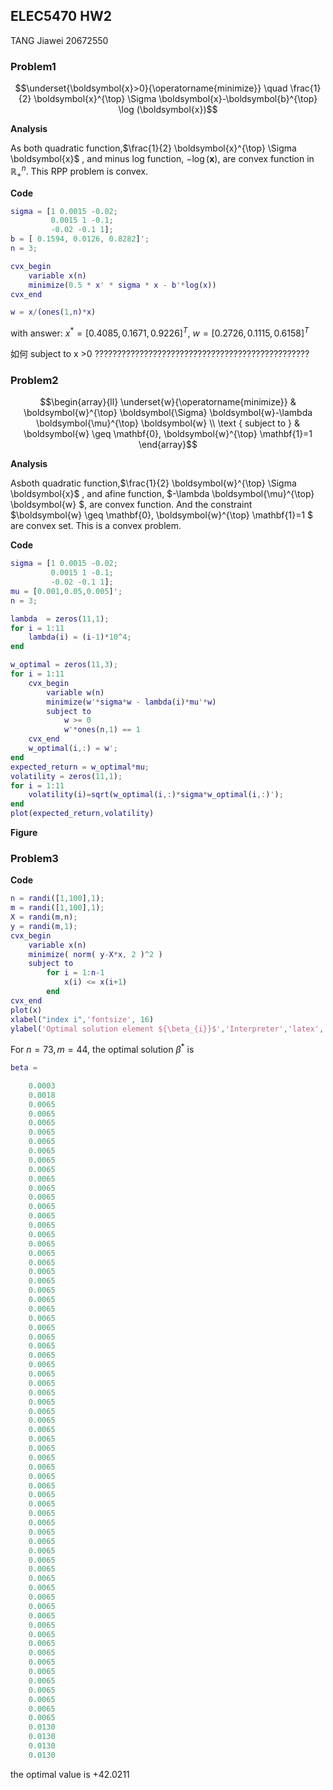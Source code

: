 ## ELEC5470 HW2

TANG Jiawei 20672550

### Problem1

$$\underset{\boldsymbol{x}>0}{\operatorname{minimize}} \quad \frac{1}{2} \boldsymbol{x}^{\top} \Sigma \boldsymbol{x}-\boldsymbol{b}^{\top} \log (\boldsymbol{x})$$

**Analysis**

As both quadratic function,$\frac{1}{2} \boldsymbol{x}^{\top} \Sigma \boldsymbol{x}$ , and minus log function, $-\log (\boldsymbol{x})$, are convex function in $\mathbb{R}^n_+$. This RPP problem is convex.

**Code**

```matlab
sigma = [1 0.0015 -0.02;
         0.0015 1 -0.1;
         -0.02 -0.1 1];
b = [ 0.1594, 0.0126, 0.8282]';
n = 3;

cvx_begin
    variable x(n)
    minimize(0.5 * x' * sigma * x - b'*log(x))
cvx_end

w = x/(ones(1,n)*x)
```

with answer: $x^* =[0.4085, 0.1671, 0.9226]^T$, $w = [0.2726, 0.1115, 0.6158]^T$

如何 subject to x >0 ????????????????????????????????????????????????

### Problem2

$$\begin{array}{ll}
\underset{w}{\operatorname{minimize}} & \boldsymbol{w}^{\top} \boldsymbol{\Sigma} \boldsymbol{w}-\lambda \boldsymbol{\mu}^{\top} \boldsymbol{w} \\
\text { subject to } & \boldsymbol{w} \geq \mathbf{0}, \boldsymbol{w}^{\top} \mathbf{1}=1
\end{array}$$

**Analysis**

Asboth quadratic function,$\frac{1}{2} \boldsymbol{w}^{\top} \Sigma \boldsymbol{x}$ , and afine function, $-\lambda \boldsymbol{\mu}^{\top} \boldsymbol{w} $, are convex function. And the constraint $\boldsymbol{w} \geq \mathbf{0}, \boldsymbol{w}^{\top} \mathbf{1}=1
$ are convex set. This is a convex problem.

**Code**

```matlab
sigma = [1 0.0015 -0.02;
         0.0015 1 -0.1;
         -0.02 -0.1 1];
mu = [0.001,0.05,0.005]';
n = 3;

lambda  = zeros(11,1);
for i = 1:11
    lambda(i) = (i-1)*10^4;
end

w_optimal = zeros(11,3);
for i = 1:11
    cvx_begin
        variable w(n)
        minimize(w'*sigma*w - lambda(i)*mu'*w)
        subject to
            w >= 0
            w'*ones(n,1) == 1
    cvx_end 
    w_optimal(i,:) = w';
end
expected_return = w_optimal*mu;
volatility = zeros(11,1);
for i = 1:11
    volatility(i)=sqrt(w_optimal(i,:)*sigma*w_optimal(i,:)');
end
plot(expected_return,volatility)
```

**Figure**

### Problem3

**Code**

```matlab
n = randi([1,100],1);
m = randi([1,100],1);
X = randi(m,n);
y = randi(m,1);
cvx_begin
    variable x(n)
    minimize( norm( y-X*x, 2 )^2 )
    subject to
        for i = 1:n-1
            x(i) <= x(i+1)
        end
cvx_end
plot(x)
xlabel("index i",'fontsize', 16)
ylabel('Optimal solution element ${\beta_{i}}$','Interpreter','latex','fontsize', 16)
```

For $n=73, m=44$, the optimal solution $\beta^*$ is

```matlab
beta =

    0.0003
    0.0018
    0.0065
    0.0065
    0.0065
    0.0065
    0.0065
    0.0065
    0.0065
    0.0065
    0.0065
    0.0065
    0.0065
    0.0065
    0.0065
    0.0065
    0.0065
    0.0065
    0.0065
    0.0065
    0.0065
    0.0065
    0.0065
    0.0065
    0.0065
    0.0065
    0.0065
    0.0065
    0.0065
    0.0065
    0.0065
    0.0065
    0.0065
    0.0065
    0.0065
    0.0065
    0.0065
    0.0065
    0.0065
    0.0065
    0.0065
    0.0065
    0.0065
    0.0065
    0.0065
    0.0065
    0.0065
    0.0065
    0.0065
    0.0065
    0.0065
    0.0065
    0.0065
    0.0065
    0.0065
    0.0065
    0.0065
    0.0065
    0.0065
    0.0065
    0.0065
    0.0065
    0.0065
    0.0065
    0.0065
    0.0065
    0.0065
    0.0065
    0.0065
    0.0130
    0.0130
    0.0130
    0.0130
```

the optimal value is +42.0211